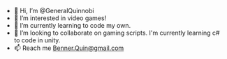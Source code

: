 - 👋 Hi, I’m @GeneralQuinnobi
- 👀 I’m interested in video games!
- 🌱 I’m currently learning to code my own.
- 💞️ I’m looking to collaborate on gaming scripts. I'm currently learning c# to code in unity.
- 📫 Reach me Benner.Quin@gmail.com

<!---
GeneralQuinnobi/GeneralQuinnobi is a ✨ special ✨ repository because its `README.md` (this file) appears on your GitHub profile.
You can click the Preview link to take a look at your changes.
--->
